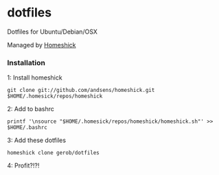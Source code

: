 dotfiles
========

Dotfiles for Ubuntu/Debian/OSX

Managed by [Homeshick](https://github.com/andsens/homeshick)

### Installation

1: Install homeshick

```
git clone git://github.com/andsens/homeshick.git $HOME/.homesick/repos/homeshick
```

2: Add to bashrc

```
printf '\nsource "$HOME/.homesick/repos/homeshick/homeshick.sh"' >> $HOME/.bashrc
```

3: Add these dotfiles

```
homeshick clone gerob/dotfiles
```

4: Profit?!?!
